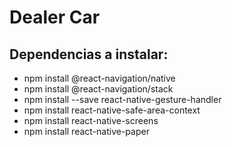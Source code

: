 # Dealer Car 

## Dependencias a instalar:
- npm install @react-navigation/native
- npm install @react-navigation/stack
- npm install --save react-native-gesture-handler
- npm install react-native-safe-area-context
- npm install react-native-screens
- npm install react-native-paper

